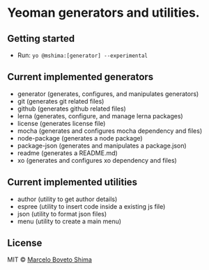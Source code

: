 # Yeoman generators and utilities.

## Getting started

- Run: `yo @mshima:[generator] --experimental`

## Current implemented generators

- generator (generates, configures, and manipulates generators)
- git (generates git related files)
- github (generates github related files)
- lerna (generates, configure, and manage lerna packages)
- license (generates license file)
- mocha (generates and configures mocha dependency and files)
- node-package (generates a node package)
- package-json (generates and manipulates a package.json)
- readme (generates a README.md)
- xo (generates and configures xo dependency and files)

## Current implemented utilities

- author (utility to get author details)
- espree (utility to insert code inside a existing js file)
- json (utility to format json files)
- menu (utility to create a main menu)

## License

MIT © [Marcelo Boveto Shima]()

